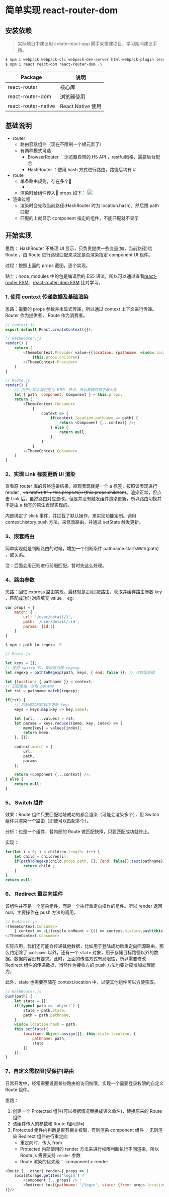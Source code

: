 # 简单实现 react-router-dom 

## 安装依赖

> 实际项目中建议用 create-react-app 脚手架搭建项目，学习期间建议手撸。

```bash
$ npm i webpack webpack-cli webpack-dev-server html-webpack-plugin less less-loader css-loader style-loader babel-loader @babel/core @babel/preset-env @babel/preset-react -D
$ npm i react react-dom react-router-dom -S
```

Package | 说明
-- | --
react-router | 核心库
react-router-dom | 浏览器使用
react-router-native | React Native 使用

## 基础说明

- router 
    - 路由容器组件（现在不限制一个根元素了）
    - 有两种模式可选
        - BrowserRouter ：浏览器自带的 H5 API ，restful风格，需要后台配合
        - HashRouter ：使用 hash 方式进行路由，路径后均有 # 
- route 
    - 单条路由规则，存在多个
        - <Route path="/" component={Home}>
    - 渲染时给组件传入 props 如下：
        <img src="./images/react-router-props.png">
- 渲染过程
    - 渲染时会先取当前路径(HashRouter 时为 location.hash)，然后跟 path 匹配
    - 匹配的上就显示 component 指定的组件，不能匹配就不显示

## 开始实现

思路： HashRouter 不处理 UI 显示，只负责提供一些变量(如，当前路径)给 Route ，由 Route 进行路径匹配来决定是否渲染指定 component UI 组件。

过程：按照上面的 props 截图，逐个实现。

贴士：node_modules 中的包是编译后的 ES5 语法，所以可以通过查看[react-router ESM](https://github.com/ReactTraining/react-router/tree/master/packages/react-router/modules)、[react-router-dom ESM](https://github.com/ReactTraining/react-router/tree/master/packages/react-router-dom/modules) 比对学习。

### 1. 使用 context 传递数据及基础渲染

思路：需要的 props 参数并未显式传递，所以通过 context 上下文进行传递。 Router 作为提供者， Route 作为消费者。

```javascript
// context.js
export default React.createContext({});
```

```javascript
// HashRouter.js
render() {
    return (
        <ThemeContext.Provider value={{location: {pathname: window.location.hash.slice(1)}}}>
            {this.props.children}
        </ThemeContext.Provider>
    )
}
```

```javascript
// Route.js
render() {
    // 由于小写会被判定为 HTML 节点，所以要转成首字母大写
    let { path, component: Component } = this.props;
    return (
        <ThemeContext.Consumer>
            {
                context => {
                    if(context.location.pathname == path) {
                        return <Component {...context} />;
                    } else {
                        return null;
                    }
                }
            }
        </ThemeContext.Consumer>
    )
}
```

### 2、实现 Link 标签更新 UI 渲染

查看原 router 库的最终渲染结果，直观表现就是一个 a 标签，按照该表现进行 render , ~~<a href={'#' + this.props.to}>{this.props.children}</a>~~。渲染正常，但点击 Link 后，虽然路由对应更改，但是并没有触发组件渲染更新，所以路由切换并不是由 a 标签的原生表现实现的。

内部绑定了 click 事件，并拦截了默认操作，来实现功能定制。调用 context.history.push 方法，来修改路由，并通过 setState 触发更新。

### 3、嵌套路由

简单实现就是判断路由的时候，增加一个判断条件 pathname.startsWith(path) ，或关系。

注：后面会用正则进行前缀匹配，暂时先这么处理。

### 4、路由参数

思路：回忆 express 路由实现，最终就是`正则匹配`路由，获取并缓存路由参数 key ，匹配成功时对应填充 value。
eg:
```javascript
var props = {
    match: {
        url: '/user/detail/1',
        path: '/user/detail/:id',
        params: {id:1}
    }
}
```

```bash
$ npm i path-to-regexp -S
```

```javascript
// Route.js

let keys = [];
// 使用 switch 时，要动态创建 regexp
let regexp = pathToRegexp(path, keys, { end: false }); // 只匹配前缀

let {location: { pathname }} = context;
// 匹配路由，获取 params 
let rst = pathname.match(regexp);

if(rst) {
    // 匹配成功的时候才更新 keys
    keys = keys.map(key => key.name);

    let [url, ...values] = rst;
    let params = keys.reduce((memo, key, index) => {
        memo[key] = values[index];
        return memo;
    }, {});
    
    context.match = {
        url,
        path,
        params
    };

    return <Component {...context} />;
} else {
    return null;
}
```

### 5、 Switch 组件

效果：Route 组件只要匹配地址成功的都会渲染（可能会渲染多个），但 Switch 组件只渲染一个路由（即使可以匹配多个）。

分析：也是一个组件，替内部的 Route 做匹配抉择，只要匹配成功就终止。

实现：
```javascript
for(let i = 0; i < children.length; i++) {
    let child = children[i];
    if(pathToRegexp(child.props.path, [], {end: false}).test(pathname)) {
        return child ;
    }
}
return null;
```

### 6、 Redirect 重定向组件

该组件并不是一个渲染组件，而是一个执行重定向操作的组件。所以 render 返回 null，主要操作在 push 方法的调用。

```javascript
// Redirect.js
<ThemeContext.Consumer>
    { context => <Lifecycle onMount = {() => context.history.push(this.props.to.pathname)} />}
</ThemeContext.Consumer>
```

实际应用，我们还可能会传递其他数据，比如用于登陆成功后重定向回源路由，那么约定除了 `pathname` 以外，还有一个 `state` 对象，用于存储目标路径以外的数据。数据内容没有要求。此时，上面的传递方式有局限性，所以需要修改 Redirect 组件的传递数据，当然作为接收方的 push 方法也要对应增加处理能力。

此外，state 也需要存储在 context.location 中，以便其他组件可以方便获取。

```javascript
// HashRouter.js
push(path) {
    let state = {};
    if(typeof path == 'object') {
        state = path.state;
        path = path.pathname;
    }
    window.location.hash = path;
    this.setState({
        location: Object.assign({}, this.state.location, {
            pathname: path,
            state
        })
    });
}
```

### 7、自定义需权限(受保护)路由

日常开发中，经常需要设置某些路由的访问权限，实现一个需要登录权限的自定义 Route 组件。

思路：
1. 创建一个 Protected 组件(可以根据情况替换成语义命名)，替换原来的 Route 组件
2. 该组件传入的参数和 Route 相同即可
3. Protected 组件内判断是否有相关权限，有则渲染 component 组件 ，无则渲染 Redirect 组件进行重定向
    - 重定向时，传入 from 
    - Protected 内部使用的 render 方法来进行权限判断执行不同渲染，所以 Route.js 需要支持 `render` 参数
    - Route 渲染的优先级： component > render 

```javascript
<Route {...other} render={ props => (
    localStorage.getItem('login') ? 
        <Component {...props} /> :
        <Redirect to={{pathname: '/login', state: {from: props.location.pathname}}} />
)}/>
```

